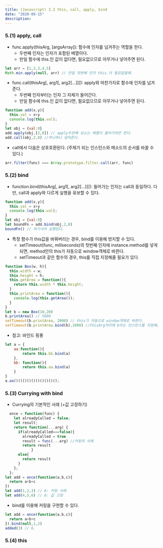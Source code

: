 ```yaml
---
title: (Javascript) 3.2 this, call, apply, bind
date: "2020-09-15"
description: 
---
```

### 5.(1) apply, call
- func.apply(thisArg, [argsArray]): 함수에 인자를 넘겨주는 역할을 한다.
  - 두번째 인자는 인자가 포함된 배열이다.
  - 만일 함수에 this.인 값이 없다면, 필요없으므로 아무거나 넣어주면 된다.

```js
let arr = [1,2,3,4,5]
Math.min.apply(null, arr) // 만일 첫번째 인자 this.이 필요없을때.
```

- func.call(thisArg[, arg1[, arg2[...]]]): apply와 마찬가지로 함수에 인자를 넘겨준다.  
  - 두번째 인자부터는 인자 그 자체가 들어간다.
  - 만일 함수에 this.인 값이 없다면, 필요없으므로 아무거나 넣어주면 된다.

```js
function add(x,y){
  this.val = x+y
  console.log(this.val);
}
let obj = {val:0}
add.apply(obj,[2,8]) // apply두번째 요소는 배열이 들어가야만 한다.
add.call(obj,2,8) //하나하나 넣어준다.
```

- call에서 다음은 상호호환된다. (주체가 되는 인스턴스와 메소드의 순서를 바꿀 수 있다.)

```js
arr.filter(func) === Array.prototype.filter.call(arr, func)
```

### 5.(2) bind
- function.bind(thisArg[, arg1[, arg2[...]]]): 들어가는 인자는 call과 동일하다. 다만, call과 apply와 다르게 실행을 유보할 수 있다.

```js
function add(x,y){
  this.val = x+y
  console.log(this.val);
}
let obj = {val:0}
let boundFn = add.bind(obj,2,8)
boundFn() // 여기서야 실행된다.
```

- 특정 함수가 this값을 바꿔버리는 경우, bind를 이용해 방지할 수 있다.
  - setTimeout(func, millseconds)의 첫번째 인자에 instance.method를 넣게 되면, method안의 this가 자동으로 window객체로 바뀐다.
  - setTimeout과 같은 함수의 경우, this를 직접 지정해줄 필요가 있다.

```js
function Box(w, h){
  this.width = w;
  this.height = h;
  this.getArea = function(){
    return this.width * this.height;
  }
  this.printArea = function(){
    console.log(this.getArea());  
  }
}
let b = new Box(10,20)
b.printArea() // 5000
setTimeout(b.printArea, 2000) // this가 자동으로 window객체로 바뀐다.
setTimeout(b.printArea.bind(b),2000) //thisArg자리에 b라는 인스턴스를 지정해준다.
```

- 참고: 바인드 핑퐁
```js
let a = {
    aa:function(){
        return this.bb.bind(a)
    },
    bb: function(){
        return this.aa.bind(a)
    }
}
a.aa()()()()()()()()()();
```


### 5.(3) Currying with bind
- Currying의 기본적인 사례 (+값 고정하기)

```js
  once = function(func) {
    let alreadyCalled = false;
    let result;
    return function(...arg) { 
      if(alreadyCalled===false){
        alreadyCalled = true
        result = func(...arg) //커링의 사례
        return result 
            }
      else{
        return result
      }
    };
  };
let add = once(function(a,b,c){
  return a+b+c
})
let add(1,2,3) // 6: 커링 사례 
let add(4,5,6) // 6: 값 고정
```

- bind를 이용해 커링을 구현할 수 있다.

```js
let add = once(function(a,b,c){
  return a+b+c
}).bind(null,1,2)
added(3) // 6.
```


### 5.(4) this

